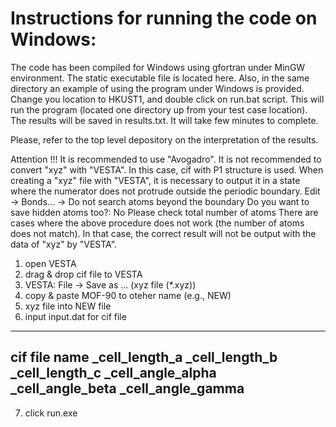 # Instructions for running the code on Windows:

The code has been  compiled for Windows using gfortran under MinGW environment. The static executable file is located here. Also, in the same
directory an example of using the program under Windows is provided. Change you location to HKUST1, and double click on run.bat script. This will run the program (located
one directory up from your test case location). The results will be saved  in results.txt. It will take few minutes to complete.

Please, refer to the top level depository on the interpretation of the results.

Attention !!!
  It is recommended to use "Avogadro". 
  It is not recommended to convert "xyz" with "VESTA". In this case, cif with P1 structure is used. 
  When creating a "xyz" file with "VESTA", it is necessary to output it in a state where the numerator does not protrude outside the periodic boundary. 
    Edit -> Bonds... -> Do not search atoms beyond the boundary
    Do you want to save hidden atoms too?: No
    Please check total number of atoms
  There are cases where the above procedure does not work (the number of atoms does not match). In that case, the correct result will not be output with the data of "xyz" by "VESTA". 

1. open VESTA
2. drag & drop cif file to VESTA
3. VESTA: File -> Save as ... (xyz file (*.xyz))
4. copy & paste MOF-90 to oteher name (e.g., NEW)
5. xyz file into NEW file
6. input input.dat for cif file
-----
cif file name
_cell_length_a  _cell_length_b  _cell_length_c
_cell_angle_alpha  _cell_angle_beta  _cell_angle_gamma
-----
7. click run.exe
